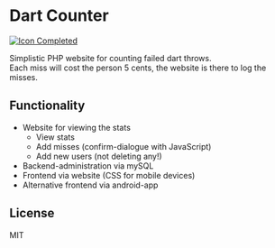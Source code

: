 # Dart Counter


[![Icon Completed](https://raw.githubusercontent.com/MarcelJurtz/ProjectStatusIcons/master/Completed.png)](https://github.com/MarcelJurtz/ProjectStatusIcons)

Simplistic PHP website for counting failed dart throws.  
Each miss will cost the person 5 cents, the website is there to log the misses.

## Functionality

* Website for viewing the stats
	* View stats
	* Add misses (confirm-dialogue with JavaScript)
	* Add new users (not deleting any!)
* Backend-administration via mySQL
* Frontend via website (CSS for mobile devices)
* Alternative frontend via android-app

## License

MIT
